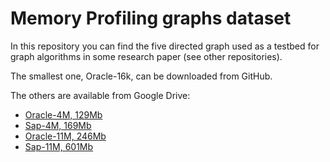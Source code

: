 # Memory Profiling graphs dataset

In this repository you can find the five directed graph used as a testbed for graph algorithms in some research paper (see other repositories).

The smallest one, Oracle-16k, can be downloaded from GitHub.

The others are available from Google Drive:
- [Oracle-4M, 129Mb](https://drive.google.com/file/d/1Ek2L6NDwS1tfBxUSL4rKtwEO5BxddYD-/view?usp=sharing)
- [Sap-4M, 169Mb](https://drive.google.com/file/d/1T1eqgciILMvgokTIDsv2SDRGbpKMa_jX/view?usp=sharing)
- [Oracle-11M, 246Mb](https://drive.google.com/file/d/1so2vwjoqqUWFmHXzM3xitb42FU9j6UnI/view?usp=sharing)
- [Sap-11M, 601Mb](https://drive.google.com/file/d/1e-xHbTmOV33iwSv1cP8rSTS80-ZH2SwV/view?usp=sharing)
